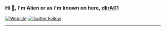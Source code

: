 ### Hi 👋, I'm Alien or as i'm known on here, [dlirA01][website] 

[![Website](https://arealalien.com/github/website.svg)](https://arealalien.com)
[![Twitter Follow](https://arealalien.com/github/twitter.svg)](https://twitter.com/Areal_Alien)

---

[website]: https://arealalien.com


<!--
**dlirA01/dlirA01** is a ✨ _special_ ✨ repository because its `README.md` (this file) appears on your GitHub profile.

Here are some ideas to get you started:

- 🔭 I’m currently working on ...
- 🌱 I’m currently learning ...
- 👯 I’m looking to collaborate on ...
- 🤔 I’m looking for help with ...
- 💬 Ask me about ...
- 📫 How to reach me: ...
- 😄 Pronouns: ...
- ⚡ Fun fact: ...
-->
